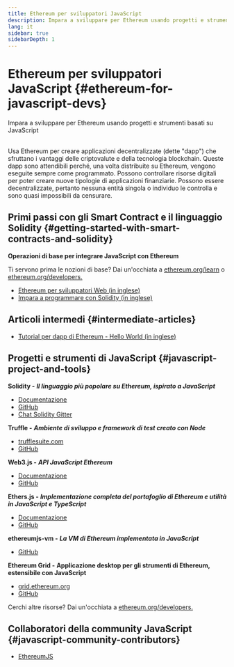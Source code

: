 ```yaml
---
title: Ethereum per sviluppatori JavaScript
description: Impara a sviluppare per Ethereum usando progetti e strumenti basati su JavaScript
lang: it
sidebar: true
sidebarDepth: 1
---
```


# Ethereum per sviluppatori JavaScript {#ethereum-for-javascript-devs}

<div class="featured">Impara a sviluppare per Ethereum usando progetti e strumenti basati su JavaScript</div><br>

Usa Ethereum per creare applicazioni decentralizzate (dette "dapp") che sfruttano i vantaggi delle criptovalute e della tecnologia blockchain. Queste dapp sono attendibili perché, una volta distribuite su Ethereum, vengono eseguite sempre come programmato. Possono controllare risorse digitali per poter creare nuove tipologie di applicazioni finanziarie. Possono essere decentralizzate, pertanto nessuna entità singola o individuo le controlla e sono quasi impossibili da censurare.

## Primi passi con gli Smart Contract e il linguaggio Solidity {#getting-started-with-smart-contracts-and-solidity}

**Operazioni di base per integrare JavaScript con Ethereum**

Ti servono prima le nozioni di base? Dai un'occhiata a [ethereum.org/learn](/learn/) o [ethereum.org/developers.](/developers/)

- [Ethereum per sviluppatori Web (in inglese)](https://medium.com/@mvmurthy/ethereum-for-web-developers-890be23d1d0c)
- [Impara a programmare con Solidity (in inglese)](https://cryptozombies.io/)

## Articoli intermedi {#intermediate-articles}

- [Tutorial per dapp di Ethereum - Hello World (in inglese)](https://medium.com/@mvmurthy/full-stack-hello-world-voting-ethereum-dapp-tutorial-part-1-40d2d0d807c2)

## Progetti e strumenti di JavaScript {#javascript-project-and-tools}

**Solidity -** **_Il linguaggio più popolare su Ethereum, ispirato a JavaScript_**

- [Documentazione](https://solidity.readthedocs.io)
- [GitHub](https://github.com/ethereum/solidity/)
- [Chat Solidity Gitter](https://gitter.im/ethereum/solidity/)

**Truffle -** **_Ambiente di sviluppo e framework di test creato con Node_**

- [trufflesuite.com](https://www.trufflesuite.com/)
- [GitHub](https://github.com/trufflesuite/truffle)

**Web3.js -** **_API JavaScript Ethereum_**

- [Documentazione](https://web3js.readthedocs.io/en/1.0/)
- [GitHub](https://github.com/ethereum/web3.js/)

**Ethers.js -** **_Implementazione completa del portafoglio di Ethereum e utilità in JavaScript e TypeScript_**

- [Documentazione](https://docs.ethers.io/ethers.js/html/)
- [GitHub](https://github.com/ethers-io/ethers.js/)

**ethereumjs-vm -** **_La VM di Ethereum implementata in JavaScript_**

- [GitHub](https://github.com/ethereumjs/ethereumjs-vm)

**Ethereum Grid -** **Applicazione desktop per gli strumenti di Ethereum, estensibile con JavaScript**

- [grid.ethereum.org](https://grid.ethereum.org)
- [GitHub](https://github.com/ethereum/grid)

Cerchi altre risorse? Dai un'occhiata a [ethereum.org/developers.](/developers/)

## Collaboratori della community JavaScript {#javascript-community-contributors}

- [EthereumJS](https://ethereumjs.github.io)
